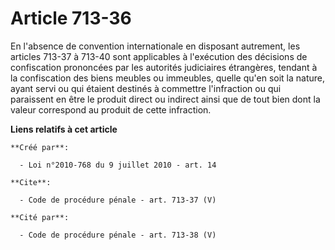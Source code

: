 # Article 713-36

En l'absence de convention internationale en disposant autrement, les articles 713-37 à 713-40 sont applicables à l'exécution
des décisions de confiscation prononcées par les autorités judiciaires étrangères, tendant à la confiscation des biens
meubles ou immeubles, quelle qu'en soit la nature, ayant servi ou qui étaient destinés à commettre l'infraction ou qui
paraissent en être le produit direct ou indirect ainsi que de tout bien dont la valeur correspond au produit de cette
infraction.

**Liens relatifs à cet article**

	**Créé par**:

	  - Loi n°2010-768 du 9 juillet 2010 - art. 14

	**Cite**:

	  - Code de procédure pénale - art. 713-37 (V)

	**Cité par**:

	  - Code de procédure pénale - art. 713-38 (V)
